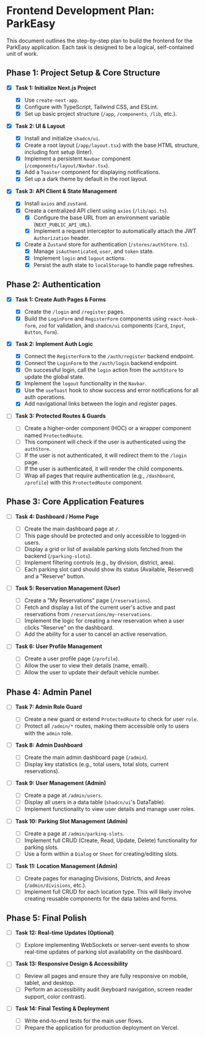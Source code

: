 # Frontend Development Plan: ParkEasy

This document outlines the step-by-step plan to build the frontend for the ParkEasy application. Each task is designed to be a logical, self-contained unit of work.

## Phase 1: Project Setup & Core Structure

- [x] **Task 1: Initialize Next.js Project**

  - [x] Use `create-next-app`.
  - [x] Configure with TypeScript, Tailwind CSS, and ESLint.
  - [x] Set up basic project structure (`/app`, `/components`, `/lib`, etc.).

- [x] **Task 2: UI & Layout**

  - [x] Install and initialize `shadcn/ui`.
  - [x] Create a root layout (`/app/layout.tsx`) with the base HTML structure, including font setup (Inter).
  - [x] Implement a persistent `Navbar` component (`/components/layout/Navbar.tsx`).
  - [x] Add a `Toaster` component for displaying notifications.
  - [x] Set up a dark theme by default in the root layout.

- [x] **Task 3: API Client & State Management**
  - [x] Install `axios` and `zustand`.
  - [x] Create a centralized API client using `axios` (`/lib/api.ts`).
    - [x] Configure the base URL from an environment variable (`NEXT_PUBLIC_API_URL`).
    - [x] Implement a request interceptor to automatically attach the JWT `Authorization` header.
  - [x] Create a `Zustand` store for authentication (`/stores/authStore.ts`).
    - [x] Manage `isAuthenticated`, `user`, and `token` state.
    - [x] Implement `login` and `logout` actions.
    - [x] Persist the auth state to `localStorage` to handle page refreshes.

## Phase 2: Authentication

- [x] **Task 1: Create Auth Pages & Forms**

  - [x] Create the `/login` and `/register` pages.
  - [x] Build the `LoginForm` and `RegisterForm` components using `react-hook-form`, `zod` for validation, and `shadcn/ui` components (`Card`, `Input`, `Button`, `Form`).

- [x] **Task 2: Implement Auth Logic**

  - [x] Connect the `RegisterForm` to the `/auth/register` backend endpoint.
  - [x] Connect the `LoginForm` to the `/auth/login` backend endpoint.
  - [x] On successful login, call the `login` action from the `authStore` to update the global state.
  - [x] Implement the `logout` functionality in the `Navbar`.
  - [x] Use the `useToast` hook to show success and error notifications for all auth operations.
  - [x] Add navigational links between the login and register pages.

- [ ] **Task 3: Protected Routes & Guards**
  - [ ] Create a higher-order component (HOC) or a wrapper component named `ProtectedRoute`.
  - [ ] This component will check if the user is authenticated using the `authStore`.
  - [ ] If the user is not authenticated, it will redirect them to the `/login` page.
  - [ ] If the user is authenticated, it will render the child components.
  - [ ] Wrap all pages that require authentication (e.g., `/dashboard`, `/profile`) with this `ProtectedRoute` component.

## Phase 3: Core Application Features

- [ ] **Task 4: Dashboard / Home Page**

  - [ ] Create the main dashboard page at `/`.
  - [ ] This page should be protected and only accessible to logged-in users.
  - [ ] Display a grid or list of available parking slots fetched from the backend (`/parking-slots`).
  - [ ] Implement filtering controls (e.g., by division, district, area).
  - [ ] Each parking slot card should show its status (Available, Reserved) and a "Reserve" button.

- [ ] **Task 5: Reservation Management (User)**

  - [ ] Create a "My Reservations" page (`/reservations`).
  - [ ] Fetch and display a list of the current user's active and past reservations from `/reservations/my-reservations`.
  - [ ] Implement the logic for creating a new reservation when a user clicks "Reserve" on the dashboard.
  - [ ] Add the ability for a user to cancel an active reservation.

- [ ] **Task 6: User Profile Management**
  - [ ] Create a user profile page (`/profile`).
  - [ ] Allow the user to view their details (name, email).
  - [ ] Allow the user to update their default vehicle number.

## Phase 4: Admin Panel

- [ ] **Task 7: Admin Role Guard**

  - [ ] Create a new guard or extend `ProtectedRoute` to check for user `role`.
  - [ ] Protect all `/admin/*` routes, making them accessible only to users with the `admin` role.

- [ ] **Task 8: Admin Dashboard**

  - [ ] Create the main admin dashboard page (`/admin`).
  - [ ] Display key statistics (e.g., total users, total slots, current reservations).

- [ ] **Task 9: User Management (Admin)**

  - [ ] Create a page at `/admin/users`.
  - [ ] Display all users in a data table (`shadcn/ui`'s DataTable).
  - [ ] Implement functionality to view user details and manage user roles.

- [ ] **Task 10: Parking Slot Management (Admin)**

  - [ ] Create a page at `/admin/parking-slots`.
  - [ ] Implement full CRUD (Create, Read, Update, Delete) functionality for parking slots.
  - [ ] Use a form within a `Dialog` or `Sheet` for creating/editing slots.

- [ ] **Task 11: Location Management (Admin)**
  - [ ] Create pages for managing Divisions, Districts, and Areas (`/admin/divisions`, etc.).
  - [ ] Implement full CRUD for each location type. This will likely involve creating reusable components for the data tables and forms.

## Phase 5: Final Polish

- [ ] **Task 12: Real-time Updates (Optional)**

  - [ ] Explore implementing WebSockets or server-sent events to show real-time updates of parking slot availability on the dashboard.

- [ ] **Task 13: Responsive Design & Accessibility**

  - [ ] Review all pages and ensure they are fully responsive on mobile, tablet, and desktop.
  - [ ] Perform an accessibility audit (keyboard navigation, screen reader support, color contrast).

- [ ] **Task 14: Final Testing & Deployment**
  - [ ] Write end-to-end tests for the main user flows.
  - [ ] Prepare the application for production deployment on Vercel.
